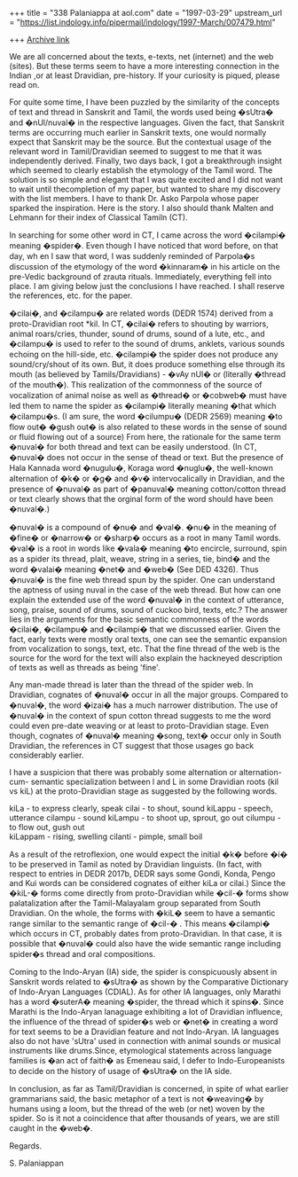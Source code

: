 +++
title = "338 Palaniappa at aol.com"
date = "1997-03-29"
upstream_url = "https://list.indology.info/pipermail/indology/1997-March/007479.html"

+++
[Archive link](https://list.indology.info/pipermail/indology/1997-March/007479.html)

We are all concerned about the texts, e-texts, net (internet)  and the web
(sites). But these terms seem to have a more interesting connection in the
Indian ,or at least Dravidian, pre-history. If your curiosity is piqued,
please read on.

For quite some time, I have been puzzled by the similarity of the concepts of
text and thread in Sanskrit and Tamil, the words used being �sUtra� and
�nUl/nuval� in the respective languages. Given the fact, that Sanskrit terms
are occurring much earlier in Sanskrit texts, one would normally expect that
Sanskrit may be the source. But the contextual usage of the relevant word in
Tamil/Dravidian seemed to suggest to me that it was independently derived.
Finally, two days back, I got a breakthrough insight which seemed to clearly
establish the etymology of the Tamil word. The solution is so simple and
elegant that I was quite excited and I did not want to wait until
thecompletion of my paper, but wanted to share my discovery with the list
members. I have to thank Dr. Asko Parpola whose paper sparked the
inspiration. Here is the story. I also should thank Malten and Lehmann for
their index of Classical Tamiln (CT).

In searching for some other word in CT, I came across the word �cilampi�
meaning �spider�. Even though I have noticed that word before, on that day, wh
en I saw that word, I was suddenly reminded of Parpola�s discussion of the
etymology of the word �kinnaram� in his article on the pre-Vedic background
of zrauta rituals. Immediately, everything fell into place. I am giving below
just the conclusions I have reached. I shall reserve the references, etc. for
the paper.

�cilai�, and �cilampu� are related words (DEDR 1574) derived from a
proto-Dravidian root *kil. In CT, �cilai� refers to shouting by warriors,
animal  roars/cries, thunder, sound of drums, sound of a lute, etc., and
�cilampu� is used to refer to the sound of drums, anklets, various sounds
echoing on the hill-side, etc. �cilampi� the spider does not produce any
sound/cry/shout of its own. But, it does produce something else through its
mouth (as believed by Tamils/Dravidians) - �vAy nUl� or (literally �thread of
the mouth�). This realization of the commonness of the source of vocalization
of animal noise as well as �thread� or �cobweb� must have led them to name
the spider as �cilampi� literally meaning �that which �cilampu�s. (I am sure,
the word �cilumpu� (DEDR 2569) meaning �to flow out� �gush out� is also
related to these words in the sense of sound or fluid flowing out of a
source)  From here, the rationale for the same term �nuval� for both thread
and text can be easily understood. (In CT, �nuval� does not occur in the
sense of thead or text. But the presence of Hala Kannada word �nugulu�,
Koraga word �nuglu�, the well-known alternation of �k� or �g� and  �v�
intervocalically in Dravidian, and the presence of �nuval� as part of
�panuval� meaning cotton/cotton thread or text clearly shows that the orginal
form of the word should have been �nuval�.)

�nuval� is a compound of �nu� and �val�. �nu�  in the meaning of �fine� or
�narrow� or �sharp� occurs as a root in many Tamil words.  �val� is a root in
words like �vala� meaning �to encircle, surround, spin as a spider its
thread, plait, weave, string in a series, tie, bind� and the word �valai�
meaning �net� and �web� (See DED 4326). Thus �nuval� is the fine web thread
spun by the spider. One can understand the aptness of using nuval in the case
of the web thread. But how can one explain the extended use of the word
�nuval� in the context of utterance, song, praise, sound of drums, sound of
cuckoo bird, texts, etc.? The answer lies in the arguments for the basic
semantic commonness of the words �cilai�, �cilampu� and �cilampi� that we
discussed earlier. Given the fact, early texts were mostly oral texts, one
can see the semantic expansion from vocalization to songs, text, etc. That
the fine thread of the web is the source for the word for the text will also
explain the hackneyed description of texts as well as threads as being
'fine'. 

Any man-made thread is later than the thread of the spider web. In Dravidian,
cognates of �nuval� occur in all the major groups. Compared to �nuval�, the
word �izai� has a much narrower distribution. The use of �nuval� in the
context of spun cotton thread suggests to me the word could even pre-date
weaving or at least to proto-Dravidian stage. Even though, cognates of
�nuval� meaning �song, text� occur only in South Dravidian, the references in
CT suggest that those usages go back considerably earlier.

I have a suspicion that there was probably some alternation or
alternation-cum- semantic specialization between l and L  in some Dravidian
roots (kil vs kiL) at the proto-Dravidian stage as suggested by the following
words.

kiLa - to express clearly, speak  		           cilai - to shout, sound
kiLappu - speech, utterance		                cilampu - sound
kiLampu - to shoot up, sprout, go out	      cilumpu - to flow out, gush out	
kiLappam - rising, swelling  		                cilanti - pimple, small boil

As a result of the retroflexion, one would expect the initial �k� before �i�
to be preserved in Tamil as noted by Dravidian linguists. (In fact, with
respect to entries in DEDR 2017b, DEDR says some Gondi, Konda, Pengo and Kui
words can be considered cognates of either kiLa or cilai.) Since the �kiL-�
forms come directly from proto-Dravidian while �cil-�  forms show
palatalization after the Tamil-Malayalam group separated from South
Dravidian. On the whole, the forms with �kiL� seem to have a semantic range
similar to the semantic range of �cil-� . This means �cilampi� which occurs
in CT, probably dates from proto-Dravidian. In that case, it is possible that
�nuval� could also have the wide semantic range including spider�s thread and
oral compositions.

Coming to the Indo-Aryan (IA) side, the spider is conspicuously absent in
Sanskrit words related to �sUtra� as shown by the Comparative Dictionary of
Indo-Aryan Languages (CDIAL). As for other IA languages, only Marathi has a
word �suterA� meaning �spider, the thread which it spins�. Since Marathi is
the Indo-Aryan lanaguage exhibiting a lot of Dravidian influence, the
influence of  the thread of spider�s web or �net� in creating a word for text
seems to be a Dravidian feature and not Indo-Aryan. IA languages also do not
have 'sUtra' used in connection with animal sounds or musical instruments
like drums.Since, etymological statements across language families is �an act
of faith� as Emeneau said, I defer to Indo-Europeanists to decide on the
history of usage of �sUtra� on the IA side.

In conclusion, as far as Tamil/Dravidian is concerned, in spite of what
earlier grammarians said, the basic metaphor of a text is not �weaving� by
humans using a loom, but the thread of the web (or net) woven by the spider.
 So is  it not a coincidence that after thousands of years, we are still
caught in the �web�.

Regards.

S. Palaniappan





